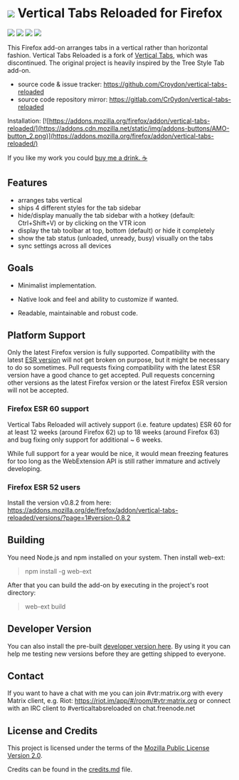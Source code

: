 # ![](https://github.com/Croydon/vertical-tabs-reloaded/raw/master/data/icon/icon-48-white.png) Vertical Tabs Reloaded for Firefox


[![](https://img.shields.io/amo/v/vertical-tabs-reloaded.svg?style=flat-square)](https://addons.mozilla.org/firefox/addon/vertical-tabs-reloaded/) [![](https://img.shields.io/amo/d/vertical-tabs-reloaded.svg)](https://addons.mozilla.org/firefox/addon/vertical-tabs-reloaded/statistics/?last=365) [![](https://img.shields.io/amo/users/vertical-tabs-reloaded.svg)](https://addons.mozilla.org/firefox/addon/vertical-tabs-reloaded/statistics/usage/?last=365) [![](https://img.shields.io/amo/rating/vertical-tabs-reloaded.svg)](https://addons.mozilla.org/firefox/addon/vertical-tabs-reloaded/)


This Firefox add-on arranges tabs in a vertical rather than horizontal
fashion. Vertical Tabs Reloaded is a fork of [Vertical Tabs](https://addons.mozilla.org/firefox/addon/vertical-tabs/), which was discontinued. The original project is heavily inspired by the Tree Style Tab add-on.

  * source code & issue tracker: https://github.com/Croydon/vertical-tabs-reloaded
  * source code repository mirror: https://gitlab.com/Cr0ydon/vertical-tabs-reloaded

Installation: [![https://addons.mozilla.org/firefox/addon/vertical-tabs-reloaded/](https://addons.cdn.mozilla.net/static/img/addons-buttons/AMO-button_2.png)](https://addons.mozilla.org/firefox/addon/vertical-tabs-reloaded/)

If you like my work you could [buy me a drink. ☕](https://www.paypal.me/cr0ydon/4,99)


## Features

 * arranges tabs vertical
 * ships 4 different styles for the tab sidebar
 * hide/display manually the tab sidebar with a hotkey (default: Ctrl+Shift+V) or by clicking on the VTR icon
 * display the tab toolbar at top, bottom (default) or hide it completely
 * show the tab status (unloaded, unready, busy) visually on the tabs
 * sync settings across all devices


## Goals

 * Minimalist implementation.

 * Native look and feel and ability to customize if wanted.

 * Readable, maintainable and robust code.


## Platform Support

Only the latest Firefox version is fully supported. Compatibility with the latest [ESR version](https://www.mozilla.org/en-US/firefox/organizations/faq/) will not get broken on purpose, but it might be necessary to do so sometimes. Pull requests fixing compatibility with the latest ESR version have a good chance to get accepted. Pull requests concerning other versions as the latest Firefox version or the latest Firefox ESR version will not be accepted.

### Firefox ESR 60 support
Vertical Tabs Reloaded will actively support (i.e. feature updates) ESR 60 for at least 12 weeks (around Firefox 62) up to 18 weeks (around Firefox 63) and bug fixing only support for additional ~ 6 weeks.

While full support for a year would be nice, it would mean freezing features for too long as the WebExtension API is still rather immature and actively developing.

### Firefox ESR 52 users
Install the version v0.8.2 from here: https://addons.mozilla.org/de/firefox/addon/vertical-tabs-reloaded/versions/?page=1#version-0.8.2


## Building
You need Node.js and npm installed on your system. Then install web-ext:
> npm install -g web-ext

After that you can build the add-on by executing in the project's root directory:
> web-ext build


## Developer Version
You can also install the pre-built [developer version here](https://croydon.github.io/vtr-releases/). By using it you can help me testing new versions before they are getting shipped to everyone.


## Contact

If you want to have a chat with me you can join #vtr:matrix.org with every Matrix client, e.g. Riot:
https://riot.im/app/#/room/#vtr:matrix.org
or connect with an IRC client to #verticaltabsreloaded on chat.freenode.net


## License and Credits

This project is licensed under the terms of the [Mozilla Public License Version 2.0](LICENSE.md).

Credits can be found in the [credits.md](credits.md) file.
